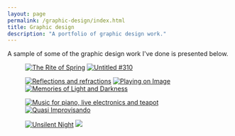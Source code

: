 ```yaml
---
layout: page
permalink: /graphic-design/index.html
title: Graphic design
description: "A portfolio of graphic design work."
---
```


A sample of some of the graphic design work I've done is presented below.


<figure class="half">
	<a href="/images/graphic_design/RiteOfSpring.jpg"><img src="/images/graphic_design/RiteOfSpring.jpg" title="Artwork by Nicholas Roerich" alt="The Rite of Spring"></a>
<a href="/images/graphic_design/Untitled310.jpg"><img src="/images/graphic_design/Untitled310.jpg" title="Photo by Francisco Lopez" alt="Untitled #310"></a>
		
</figure>

<figure class="third">
	<a href="/images/graphic_design/Exhibition.jpg"><img src="/images/graphic_design/Exhibition.jpg" title="Photo by Pierre du Toit" alt="Reflections and refractions"></a>
	<a href="/images/graphic_design/Kentridge.jpg"><img src="/images/graphic_design/Kentridge.jpg" title="Artwork by William Kentridge" alt="Playing on Image"></a>
		<a href="/images/graphic_design/Memories.jpg"><img src="/images/graphic_design/Memories.jpg" title="Photo by Nicola du Toit" alt="Memories of Light and Darkness"></a>

</figure>

<figure class="half">
	<a href="/images/graphic_design/MusicForTeapot.jpg"><img src="/images/graphic_design/MusicForTeapot.jpg" title="Photo by Pierre du Toit" alt="Music for piano, live electronics and teapot"></a>
	<a href="/images/graphic_design/JIMF.jpg"><img src="/images/graphic_design/JIMF.jpg" title="Photo by Pierre du Toit" alt="Quasi Improvisando"></a>
		
</figure>

<figure class="half">
<a href="/images/graphic_design/UnsilentNight.jpg"><img src="/images/graphic_design/UnsilentNight.jpg" title="Photo by Tom Jarmusch" alt="Unsilent Night"></a>
<a href="/images/graphic_design/Soundmindlab.jpg"><img src="/images/graphic_design/Soundmindlab.jpg"></a>
		
</figure>
